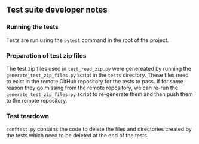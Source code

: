 ## Test suite developer notes

### Running the tests
Tests are run using the `pytest` command in the root of the project.

### Preparation of test zip files
The test zip files used in `test_read_zip.py` were genereated 
by running the `generate_test_zip_files.py` script in the `tests` directory.
These files need to exist in the remote GitHub repository for the tests to pass.
If for some reason they go missing from the remote repository,
we can re-run the `generate_test_zip_files.py` script to re-generate them
and then push them to the remote repository.

### Test teardown
`conftest.py` contains the code to delete the files and directories 
created by the tests which need to be deleted at the end of the tests.

